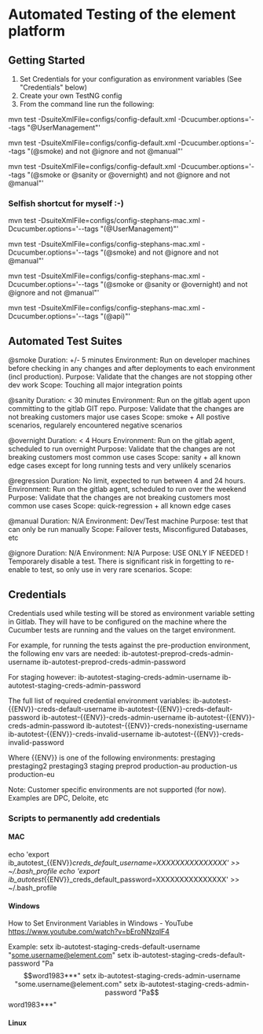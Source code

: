 
# Automated Testing of the element platform


## Getting Started

1) Set Credentials for your configuration as environment variables (See "Credentials" below)
2) Create your own TestNG config
3) From the command line run the following:

mvn test -DsuiteXmlFile=configs/config-default.xml -Dcucumber.options='--tags "@UserManagement"'

mvn test -DsuiteXmlFile=configs/config-default.xml -Dcucumber.options='--tags "(@smoke) and not @ignore and not @manual"'

mvn test -DsuiteXmlFile=configs/config-default.xml -Dcucumber.options='--tags "(@smoke or @sanity or @overnight) and not @ignore and not @manual"'


### Selfish shortcut for myself :-)

mvn test -DsuiteXmlFile=configs/config-stephans-mac.xml -Dcucumber.options='--tags "(@UserManagement)"'

mvn test -DsuiteXmlFile=configs/config-stephans-mac.xml -Dcucumber.options='--tags "(@smoke) and not @ignore and not @manual"'

mvn test -DsuiteXmlFile=configs/config-stephans-mac.xml -Dcucumber.options='--tags "(@smoke or @sanity or @overnight) and not @ignore and not @manual"'

mvn test -DsuiteXmlFile=configs/config-stephans-mac.xml -Dcucumber.options='--tags "(@api)"'


## Automated Test Suites

@smoke
  Duration: +/- 5 minutes
  Environment: Run on developer machines before checking in any changes and after deployments to each environment (incl production).
  Purpose: Validate that the changes are not stopping other dev work
  Scope: Touching all major integration points
  
@sanity
  Duration: < 30 minutes
  Environment: Run on the gitlab agent upon committing to the gitlab GIT repo.
  Purpose: Validate that the changes are not breaking customers major use cases
  Scope: smoke + All postive scenarios, regularely encountered negative scenarios

@overnight
  Duration: < 4 Hours
  Environment: Run on the gitlab agent, scheduled to run overnight
  Purpose: Validate that the changes are not breaking customers most common use cases
  Scope: sanity + all known edge cases except for long running tests and very unlikely scenarios

@regression 
  Duration: No limit, expected to run between 4 and 24 hours.
  Environment: Run on the gitlab agent, scheduled to run over the weekend
  Purpose: Validate that the changes are not breaking customers most common use cases
  Scope: quick-regression + all known edge cases

@manual
  Duration: N/A
  Environment: Dev/Test machine
  Purpose: test that can only be run manually
  Scope: Failover tests, Misconfigured Databases, etc

@ignore
  Duration: N/A
  Environment: N/A
  Purpose: USE ONLY IF NEEDED !    Temporarely disable a test. There is significant risk in forgetting to re-enable to test, so only use in very rare scenarios.
  Scope: 


## Credentials

Credentials used while testing will be stored as environment variable setting in Gitlab.
They will have to be configured on the machine where the Cucumber tests are running and the values on the target environment. 

For example, for running the tests against the pre-production environment, the following env vars are needed:
ib-autotest-preprod-creds-admin-username
ib-autotest-preprod-creds-admin-password

For staging however:
ib-autotest-staging-creds-admin-username
ib-autotest-staging-creds-admin-password

The full list of required credential environment variables:
ib-autotest-{{ENV}}-creds-default-username
ib-autotest-{{ENV}}-creds-default-password
ib-autotest-{{ENV}}-creds-admin-username
ib-autotest-{{ENV}}-creds-admin-password
ib-autotest-{{ENV}}-creds-nonexisting-username
ib-autotest-{{ENV}}-creds-invalid-username
ib-autotest-{{ENV}}-creds-invalid-password

Where {{ENV}} is one of the following environments:
prestaging
prestaging2
prestaging3
staging
preprod
production-au
production-us
production-eu

Note: Customer specific environments are not supported (for now). Examples are DPC, Deloite, etc

### Scripts to permanently add credentials

#### MAC

echo 'export ib_autotest_{{ENV}}_creds_default_username=XXXXXXXXXXXXXXX' >> ~/.bash_profile
echo 'export ib_autotest_{{ENV}}_creds_default_password=XXXXXXXXXXXXXXX' >> ~/.bash_profile

#### Windows

How to Set Environment Variables in Windows - YouTube
https://www.youtube.com/watch?v=bEroNNzqlF4

Example:
setx ib-autotest-staging-creds-default-username "some.username@element.com"
setx ib-autotest-staging-creds-default-password "Pa$$word1983***"
setx ib-autotest-staging-creds-admin-username "some.username@element.com"
setx ib-autotest-staging-creds-admin-password "Pa$$word1983***"

#### Linux


